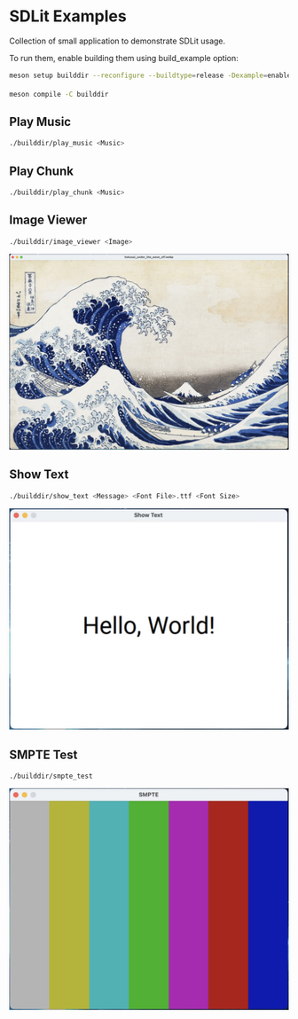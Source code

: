 # SDLit Examples

Collection of small application to demonstrate SDLit usage.

To run them, enable building them using build\_example option:
```bash
meson setup builddir --reconfigure --buildtype=release -Dexample=enabled

meson compile -C builddir
```

## Play Music

```bash
./builddir/play_music <Music>
```

## Play Chunk

```bash
./builddir/play_chunk <Music>
```

## Image Viewer

```bash
./builddir/image_viewer <Image>
```

![Hokusai's Under the Wave off Kanagawa open on image viewer](image_viewer.jpg "Hokusai's Under the Wave off Kanagawa")

## Show Text

```bash
./builddir/show_text <Message> <Font File>.ttf <Font Size>
```

![Hello, World! displayed on show text](show_text.jpg "Hello, World!")

## SMPTE Test

```bash
./builddir/smpte_test
```

![TV SMPTE color bar test](smpte.jpg "TV SMPTE")
